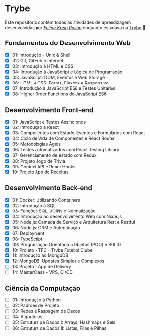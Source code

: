 # Trybe

Este repositório contém todas as atividades de aprendizagem desenvolvidas por _[Felipe Krein Rocha](https://www.linkedin.com/in/felipe-krein-rocha/)_ enquanto estudava na [Trybe](https://www.betrybe.com/) :rocket:

## Fundamentos do Desenvolvimento Web

- [x] 01: Introdução - Unix & Shell
- [x] 02: Git, GitHub e Internet
- [x] 03: Introdução à HTML e CSS
- [x] 04: Introdução à JavaScript e Lógica de Programação
- [x] 05: JavaScript: DOM, Eventos e Web Storage
- [x] 06: HTML e CSS: Forms, Flexbox e Responsivo
- [x] 07: Introdução à JavaScript ES6 e Testes Unitários
- [x] 08: Higher Order Functions do JavaScript ES6

## Desenvolvimento Front-end

- [x] 01: JavaScript e Testes Assíncronos
- [x] 02: Introdução à React
- [x] 03: Componentes com Estado, Eventos e Formulários com React
- [x] 04: Ciclo de Vida de Componentes e React Router
- [x] 05: Metodologias Ágeis
- [x] 06: Testes automatizados com React Testing Library
- [x] 07: Gerenciamento de estado com Redux
- [x] 08: Projeto Jogo de Trivia
- [x] 09: Context API e React Hooks
- [x] 10: Projeto App de Receitas

## Desenvolvimento Back-end

- [x] 01: Docker: Utilizando Containers
- [x] 02: Introdução à SQL
- [x] 03: Funções SQL, JOINs e Normalização
- [x] 04: Introdução ao desenvolvimento Web com Node.js
- [x] 05: Node.js: Camada de Serviço e Arquitetura Rest e Restful
- [x] 06: Node.js: ORM e Autenticação
- [x] 07: Deployment
- [x] 08: TypeScript
- [x] 09: Programação Orientada a Objetos (POO) e SOLID
- [x] 10: Projeto - TFC - Trybe Futebol Clube
- [x] 11: Introdução ao MongoDB
- [x] 12: MongoDB: Updates Simples e Complexos
- [ ] 13: Projeto - App de Delivery
- [ ] 14: MasterClass - VPS, CI/CD

## Ciência da Computação

- [ ] 01: Introdução à Python
- [ ] 02: Padrões de Projeto
- [ ] 03: Redes e Raspagem de Dados
- [ ] 04: Algoritmos
- [ ] 05: Estrutura de Dados I: Arrays, Hashmaps e Sets
- [ ] 06: Estrutura de Dados II: Listas, Filas e Pilhas
